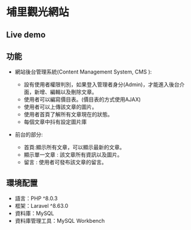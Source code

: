 # 埔里觀光網站



## Live demo





## 功能

* 網站後台管理系統(Content Management System, CMS ):
   * 設有使用者權限判別，如果登入管理者身分(Admin)，才能進入後台介面，新增、編輯以及刪除文章。
   * 使用者可以編寫價目表。(價目表的方式使用AJAX)
   * 使用者可以上傳該文章的圖片。
   * 使用者首頁了解所有文章現在的狀態。
   * 每個文章中抖有設定圖片庫


* 前台的部分:
  * 首頁:顯示所有文章，可以顯示最新的文章。
  * 顯示單一文章 : 該文章所有資訊以及圖片。
  * 留言 : 使用者可發布該文章的留言。
  
  
## 環境配置
* 語言：PHP ^8.0.3
* 框架：Laravel ^8.63.0
* 資料庫：MySQL
* 資料庫管理工具：MySQL Workbench








